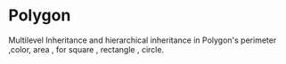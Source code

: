 # Polygon
Multilevel Inheritance and hierarchical inheritance in Polygon's perimeter ,color, area , for square , rectangle , circle.
